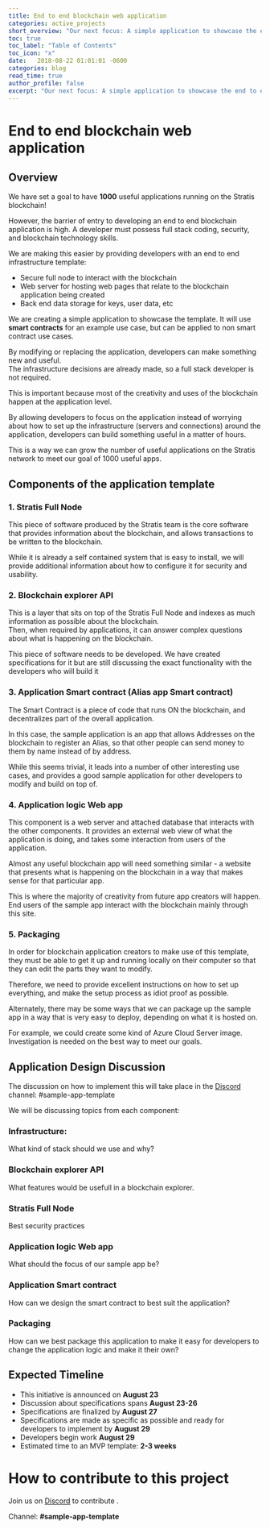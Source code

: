 ```yaml
---
title: End to end blockchain web application
categories: active_projects
short_overview: "Our next focus: A simple application to showcase the end to end infrastructure template for a blockchain web application"
toc: true
toc_label: "Table of Contents"
toc_icon: "x"
date:   2018-08-22 01:01:01 -0600
categories: blog
read_time: true
author_profile: false
excerpt: "Our next focus: A simple application to showcase the end to end infrastructure template for a blockchain web application"
---
```


# End to end blockchain web application

## Overview
 
We have set a goal to have **1000** useful applications running on the Stratis blockchain!

   However, the barrier of entry to developing an end to end blockchain application is high.
   A developer must possess full stack coding, security, and blockchain technology skills.  

We are making this easier by providing developers with an end to end infrastructure template:

  * Secure full node to interact with the blockchain
  * Web server for hosting web pages that relate to the blockchain application being created
  * Back end data storage for keys, user data, etc
  
  We are creating a simple application to showcase the template.
    It will use **smart contracts** for an example use case, but can be applied to non smart contract use cases.

By modifying or replacing the application, developers can make something new and useful.  
The infrastructure decisions are already made, so a full stack developer is not required.  

This is important because most of the creativity and uses of the blockchain happen at the application level. 

By allowing developers to focus on the application instead of worrying about how to set up the infrastructure (servers and connections) around the application, developers can build something useful in a matter of hours.  

This is a way we can grow the number of useful applications on the Stratis network to meet our goal of 1000 useful apps.

## Components of the application template 


### 1. Stratis Full Node

This piece of software produced by the Stratis team is the core software that provides information about the blockchain, and allows transactions to be written to the blockchain.

While it is already a self contained system that is easy to install, we will provide additional information about how to configure it for security and usability.

### 2. Blockchain explorer API
    
This is a layer that sits on top of the Stratis Full Node and indexes as much information as possible about the blockchain.  
Then, when required by applications, it can answer complex questions about what is happening on the blockchain.  
       
This piece of software needs to be developed. We have created specifications for it but are still discussing the exact functionality with the developers who will build it
### 3. Application Smart contract (Alias app Smart contract)
       
The Smart Contract is a piece of code that runs ON the blockchain, and decentralizes part of the overall application.
       
In this case, the sample application is an app that allows Addresses on the blockchain to register an Alias, so that other people can send money to them by name instead of by address. 

While this seems trivial, it leads into a number of other interesting use cases, and provides a good sample application for other developers to modify and build on top of.  


### 4. Application logic Web app
    
This component is a web server and attached database that interacts with the other components. It provides an external web view of what the application is doing, and takes some interaction from users of the application.
    
Almost any useful blockchain app will need something similar - a website that presents what is happening on the blockchain in a way that makes sense for that particular app.

This is where the majority of creativity from future app creators will happen. End users of the sample app interact with the blockchain mainly through this site.

### 5. Packaging
    
In order for blockchain application creators to make use of this template, they must be able to get it up and running locally on their computer so that they can edit the parts they want to modify.
    
Therefore, we need to provide excellent instructions on how to set up everything, and make the setup process as idiot proof as possible.
    
Alternately, there may be some ways that we can package up the sample app in a way that is very easy to deploy, depending on what it is hosted on. 

For example, we could create some kind of Azure Cloud Server image. Investigation is needed on the best way to meet our goals.

## Application Design Discussion 

The discussion on how to implement this will take place in the [Discord](/discord/) channel: #sample-app-template 

We will be discussing topics from each component:

### Infrastructure:
What kind of stack should we use and why?

### Blockchain explorer API
What features would be usefull in a blockchain explorer. 

### Stratis Full Node
Best security practices

### Application logic Web app
What should the focus of our sample app be? 

### Application Smart contract
How can we design the smart contract to best suit the application? 

### Packaging
How can we best package this application to make it easy for developers to change the application logic and make it their own?  

## Expected Timeline

  * This initiative is announced on **August 23**
  * Discussion about specifications spans **August 23-26**
  * Specifications are finalized by **August 27**
  * Specifications are made as specific as possible and ready for developers to implement by **August 29**
  * Developers begin work **August 29**
  * Estimated time to an MVP template: **2-3 weeks**

# How to contribute to this project

Join us on [Discord](/discord/) to contribute .

Channel: **#sample-app-template**



